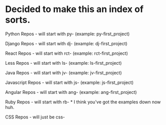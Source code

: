 # Decided to make this an index of sorts.

Python Repos - will start with py- (example: py-first_project)

Django Repos - will start with dj- (example: dj-first_project)

React Repos - will start with rct- (example: rct-first_project)

Less Repos - will start with ls- (example: ls-first_project)

Java Repos - will start with jv- (example: jv-first_project)

Javascript Repos - will start with js- (example: js-first_project)

Angular Repos - will start with ang- (example: ang-first_project)

Ruby Repos - will start with rb- * I think you've got the examples down now huh.

CSS Repos - will just be css-



